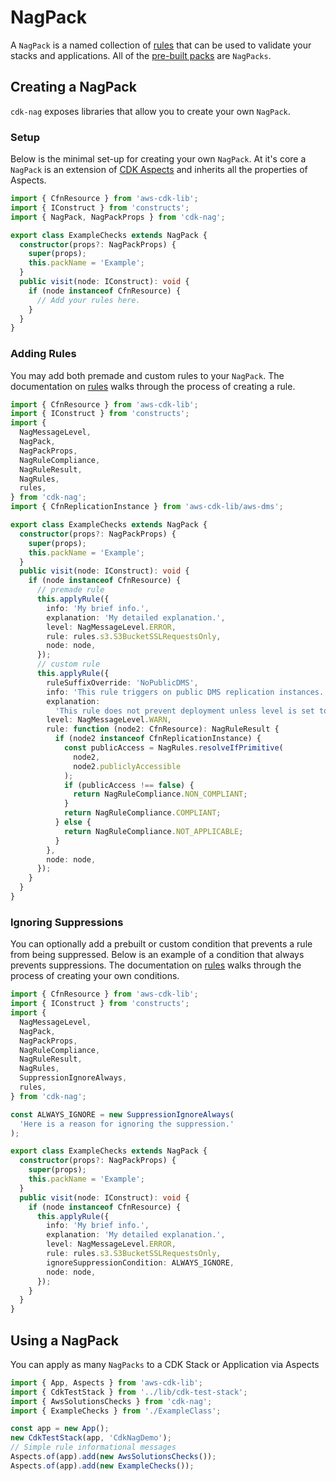 <!--
Copyright Amazon.com, Inc. or its affiliates. All Rights Reserved.
SPDX-License-Identifier: Apache-2.0
-->

# NagPack

A `NagPack` is a named collection of [rules](./RuleCreation.md) that can be used to validate your stacks and applications. All of the [pre-built packs](../README.md#available-packs) are `NagPacks`.

## Creating a NagPack

`cdk-nag` exposes libraries that allow you to create your own `NagPack`.

### Setup

Below is the minimal set-up for creating your own `NagPack`. At it's core a `NagPack` is an extension of [CDK Aspects](https://docs.aws.amazon.com/cdk/v2/guide/aspects.html#aspects_example) and inherits all the properties of Aspects.

```typescript
import { CfnResource } from 'aws-cdk-lib';
import { IConstruct } from 'constructs';
import { NagPack, NagPackProps } from 'cdk-nag';

export class ExampleChecks extends NagPack {
  constructor(props?: NagPackProps) {
    super(props);
    this.packName = 'Example';
  }
  public visit(node: IConstruct): void {
    if (node instanceof CfnResource) {
      // Add your rules here.
    }
  }
}
```

### Adding Rules

You may add both premade and custom rules to your `NagPack`. The documentation on [rules](./RuleCreation.md) walks through the process of creating a rule.

```typescript
import { CfnResource } from 'aws-cdk-lib';
import { IConstruct } from 'constructs';
import {
  NagMessageLevel,
  NagPack,
  NagPackProps,
  NagRuleCompliance,
  NagRuleResult,
  NagRules,
  rules,
} from 'cdk-nag';
import { CfnReplicationInstance } from 'aws-cdk-lib/aws-dms';

export class ExampleChecks extends NagPack {
  constructor(props?: NagPackProps) {
    super(props);
    this.packName = 'Example';
  }
  public visit(node: IConstruct): void {
    if (node instanceof CfnResource) {
      // premade rule
      this.applyRule({
        info: 'My brief info.',
        explanation: 'My detailed explanation.',
        level: NagMessageLevel.ERROR,
        rule: rules.s3.S3BucketSSLRequestsOnly,
        node: node,
      });
      // custom rule
      this.applyRule({
        ruleSuffixOverride: 'NoPublicDMS',
        info: 'This rule triggers on public DMS replication instances.',
        explanation:
          'This rule does not prevent deployment unless level is set to NagMessageLevel.ERROR.',
        level: NagMessageLevel.WARN,
        rule: function (node2: CfnResource): NagRuleResult {
          if (node2 instanceof CfnReplicationInstance) {
            const publicAccess = NagRules.resolveIfPrimitive(
              node2,
              node2.publiclyAccessible
            );
            if (publicAccess !== false) {
              return NagRuleCompliance.NON_COMPLIANT;
            }
            return NagRuleCompliance.COMPLIANT;
          } else {
            return NagRuleCompliance.NOT_APPLICABLE;
          }
        },
        node: node,
      });
    }
  }
}
```

### Ignoring Suppressions

You can optionally add a prebuilt or custom condition that prevents a rule from being suppressed. Below is an example of a condition that always prevents suppressions.
The documentation on [rules](./IgnoreSuppressionConditions.md) walks through the process of creating your own conditions.

```typescript
import { CfnResource } from 'aws-cdk-lib';
import { IConstruct } from 'constructs';
import {
  NagMessageLevel,
  NagPack,
  NagPackProps,
  NagRuleCompliance,
  NagRuleResult,
  NagRules,
  SuppressionIgnoreAlways,
  rules,
} from 'cdk-nag';

const ALWAYS_IGNORE = new SuppressionIgnoreAlways(
  'Here is a reason for ignoring the suppression.'
);

export class ExampleChecks extends NagPack {
  constructor(props?: NagPackProps) {
    super(props);
    this.packName = 'Example';
  }
  public visit(node: IConstruct): void {
    if (node instanceof CfnResource) {
      this.applyRule({
        info: 'My brief info.',
        explanation: 'My detailed explanation.',
        level: NagMessageLevel.ERROR,
        rule: rules.s3.S3BucketSSLRequestsOnly,
        ignoreSuppressionCondition: ALWAYS_IGNORE,
        node: node,
      });
    }
  }
}
```

## Using a NagPack

You can apply as many `NagPacks` to a CDK Stack or Application via Aspects

```typescript
import { App, Aspects } from 'aws-cdk-lib';
import { CdkTestStack } from '../lib/cdk-test-stack';
import { AwsSolutionsChecks } from 'cdk-nag';
import { ExampleChecks } from './ExampleClass';

const app = new App();
new CdkTestStack(app, 'CdkNagDemo');
// Simple rule informational messages
Aspects.of(app).add(new AwsSolutionsChecks());
Aspects.of(app).add(new ExampleChecks());
```

